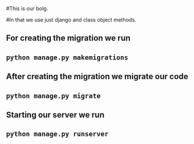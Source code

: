 #This is our bolg.

#In that we use just django and class object methods.

## For creating the migration we run 

## `python manage.py makemigrations` 


## After creating the migration we migrate our code 

## `python manage.py migrate`

## Starting our server we run

## `python manage.py runserver`

